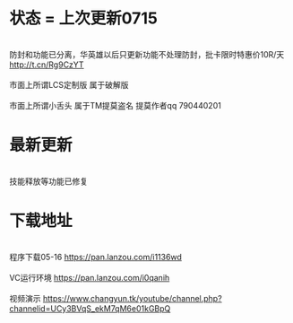 

# 状态 = 上次更新0715
 
</br> 防封和功能已分离，华英雄以后只更新功能不处理防封，批卡限时特惠价10R/天 http://t.cn/Rg9CzYT </br> 
</br> 市面上所谓LCS定制版 属于破解版 </br>
</br> 市面上所谓小舌头 属于TM提莫盗名 提莫作者qq 790440201 </br>

# 最新更新

</br>技能释放等功能已修复</br>
 

# 下载地址 

</br>程序下载05-16 https://pan.lanzou.com/i1136wd</br>
</br>VC运行环境 https://pan.lanzou.com/i0qanih</br>
</br> 视频演示 https://www.changyun.tk/youtube/channel.php?channelid=UCy3BVqS_ekM7qM6e01kGBpQ</br>
 
